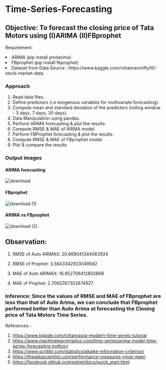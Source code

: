 # Time-Series-Forecasting

## Objective: To forecast the closing price of Tata Motors using (I)ARIMA (II)FBprophet

Requirement:
<li>ARIMA (pip install pmdarima)</li>
<li>FBprophet (pip install fbprophet)</li>
<li>Dataset from Data Source : https://www.kaggle.com/rohanrao/nifty50-stock-market-data</li>
  
 ### Approach
 1. Read data files.
 2. Define predictors (i.e exogenous variables for multivariate forecasting).
 3. Compute mean and standard deviation of the predicters (rolling window - 3 days, 7 days, 30 days).
 4. Data Manipulation using pandas.
 5. Perform ARIMA forecasting & plot the results.
 6. Compute RMSE & MAE of ARIMA model.
 7. Perform FBProphet forecasting & plot the results.
 8. Compute RMSE & MAE of FBprophet model.
 9. Plot & compare the results

### Output images

#### ARIMA forecasting
![download](https://user-images.githubusercontent.com/78731243/119270339-d5141700-bc19-11eb-8d49-32b472e68b1e.png)

#### FBprophet
![download (1)](https://user-images.githubusercontent.com/78731243/119270356-eb21d780-bc19-11eb-85b0-41eab268588d.png)

#### ARIMA vs FBprophet
![download (2)](https://user-images.githubusercontent.com/78731243/119270384-14426800-bc1a-11eb-9d74-2718c55358c6.png)

## Observation: 
1. RMSE of Auto ARIMAX: 20.669041344063924
2. RMSE of Prophet: 3.5843342933049582

3. MAE of Auto ARIMAX: 16.952709412802868
4. MAE of Prophet: 2.7065287302674927

### Inference: Since the values of RMSE and MAE of FBprophet are less than that of Auto Arima, we can conclude that FBprophet performed better than Auto Arima at forecasting the Closing price of Tata Motors Time Series.

References - 
1. https://www.kaggle.com/rohanrao/a-modern-time-series-tutorial
2. https://www.machinelearningplus.com/time-series/arima-model-time-series-forecasting-python/
3. https://www.scribbr.com/statistics/akaike-information-criterion/
4. https://thedatascientist.com/performance-measures-rmse-mae/
5. https://facebook.github.io/prophet/docs/quick_start.html

